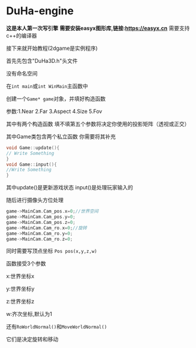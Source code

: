 # DuHa-engine
**这是本人第一次写引擎**
**需要安装easyx图形库,链接:https://easyx.cn**
需要支持c++的编译器

接下来就开始教程(2dgame是实例程序)

首先先包含"DuHa3D.h"头文件

没有命名空间


在`int main`或`int WinMain`主函数中

创建一个`Game* game`对象，并填好构造函数

参数:1.Near 2.Far 3.Aspect 4.Size 5.Fov

其中有两个构造函数 填不填第五个参数将决定你使用的投影矩阵（透视或正交）

其中Game类包含两个私立函数
你需要将其补充
```c++
void Game::update(){
// Write Something
}
void Game::input(){
//Write Something
}
```
其中update()是更新游戏状态
input()是处理玩家输入的

随后进行摄像头方位处理
```c++
game->MainCam.Cam_pos.x=0;//世界空间
game->MainCam.Cam_pos.y=0;
game->MainCam.Cam_pos.z=0;
game->MainCam.Cam_ro.x=0;//旋转
game->MainCam.Cam_ro.y=0;
game->MainCam.Cam_ro.z=0;
```

同时需要写顶点坐标
``Pos pos(x,y,z,w)``

函数接受3个参数

x:世界坐标x

y:世界坐标y

z:世界坐标z

w:齐次坐标,默认为1

还有``RoWorldNormal()``和``MoveWorldNormal()``

它们是决定旋转和移动
